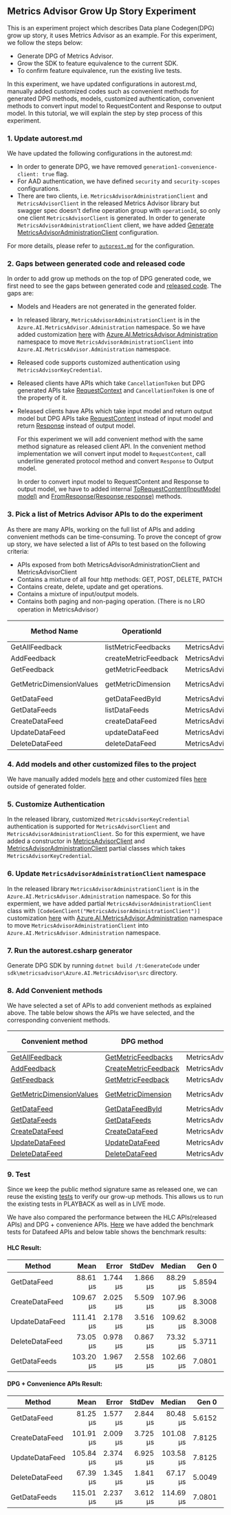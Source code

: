 ## Metrics Advisor Grow Up Story Experiment

This is an experiment project which describes Data plane Codegen(DPG) grow up story, it uses Metrics Advisor as an example. For this experiment, we follow the steps below:
- Generate DPG of Metrics Advisor.
- Grow the SDK to feature equivalence to the current SDK. 
- To confirm feature equivalence, run the existing live tests.

In this experiment, we have updated configurations in autorest.md, manually added customized codes such as convenient methods for generated DPG methods, models, customized authentication, convenient methods to convert input model to RequestContent and Response to output model. In this tutorial, we will explain the step by step process of this experiment.

### 1. Update autorest.md

We have updated the following configurations in the autorest.md:
* In order to generate DPG, we have removed `generation1-convenience-client: true` flag.
* For AAD authentication, we have defined `security` and `security-scopes` configurations.
* There are two clients, i.e. `MetricsAdvisorAdministrationClient` and `MetricsAdvisorClient` in the released Metrics Advisor library but swagger spec doesn't define operation group with `operationId`, so only one client `MetricsAdvisorClient` is generated. In order to generate `MetricsAdvisorAdministrationClient` client, we have added [Generate MetricsAdvisorAdministrationClient](https://github.com/ShivangiReja/azure-sdk-for-net/blob/MetricsAdvisor-Experiment/sdk/metricsadvisor/Azure.AI.MetricsAdvisor/src/autorest.md#generate-metricsadvisoradministrationclient) configuration.

For more details, please refer to [`autorest.md`](https://github.com/ShivangiReja/azure-sdk-for-net/blob/MetricsAdvisor-Experiment/sdk/metricsadvisor/Azure.AI.MetricsAdvisor/src/autorest.md) for the configuration.

### 2. Gaps between generated code and released code

In order to add grow up methods on the top of DPG generated code, we first need to see the gaps between generated code and [released code](https://github.com/Azure/azure-sdk-for-net/tree/main/sdk/metricsadvisor/Azure.AI.MetricsAdvisor/src). The gaps are:

* Models and Headers are not generated in the generated folder.
* In released library, `MetricsAdvisorAdministrationClient` is in the `Azure.AI.MetricsAdvisor.Administration` namespace. So we have added customization [here](https://github.com/ShivangiReja/azure-sdk-for-net/blob/MetricsAdvisor-Experiment/sdk/metricsadvisor/Azure.AI.MetricsAdvisor/src/MetricsAdvisorAdministrationClient.cs#L20) with [Azure.AI.MetricsAdvisor.Administration](https://github.com/ShivangiReja/azure-sdk-for-net/blob/MetricsAdvisor-Experiment/sdk/metricsadvisor/Azure.AI.MetricsAdvisor/src/MetricsAdvisorAdministrationClient.cs#L12) namespace to move `MetricsAdvisorAdministrationClient` into `Azure.AI.MetricsAdvisor.Administration` namespace.
* Released code supports customized authentication using `MetricsAdvisorKeyCredential`.
* Released clients have APIs which take `CancellationToken` but DPG generated APIs take [RequestContext](https://github.com/Azure/azure-sdk-for-net/blob/main/sdk/core/Azure.Core/src/RequestContext.cs#L15) and `CancellationToken` is one of the property of it.
* Released clients have APIs which take input model and return output model but DPG APIs take [RequestContent](https://github.com/Azure/azure-sdk-for-net/blob/main/sdk/core/Azure.Core/src/RequestContent.cs#L18) instead of input model and return [Response](https://github.com/Azure/azure-sdk-for-net/blob/main/sdk/core/Azure.Core/src/Response.cs) instead of output model.

  For this experiment we will add convenient method with the same method signature as released client API. In the convenient method implementation we will convert input model to `RequestContent`, call underline generated protocol method and convert `Response` to Output model.

  In order to convert input model to RequestContent and Response to output model, we have to added internal [ToRequestContent(InputModel model)](https://github.com/ShivangiReja/azure-sdk-for-net/blob/MetricsAdvisor-Experiment/sdk/metricsadvisor/Azure.AI.MetricsAdvisor/src/Models/DataFeedDetail.Serialization.cs#L493) and [FromResponse(Response response)](https://github.com/ShivangiReja/azure-sdk-for-net/blob/MetricsAdvisor-Experiment/sdk/metricsadvisor/Azure.AI.MetricsAdvisor/src/Models/DataFeedDetail.Serialization.cs#L487) methods.


### 3. Pick a list of Metrics Advisor APIs to do the experiment

As there are many APIs, working on the full list of APIs and adding convenient methods can be time-consuming. To prove the concept of grow up story, we have selected a list of APIs to test based on the following criteria:

* APIs exposed from both MetricsAdvisorAdministrationClient and MetricsAdvisorClient
* Contains a mixture of all four http methods:  GET, POST, DELETE, PATCH
* Contains create, delete, update and get operations.
* Contains a mixture of input/output models.
* Contains both paging and non-paging operation. (There is no LRO operation in MetricsAdvisor）


| Method Name                                     | OperationId                                   | Client                                 | HTTP Method | Return type| Parameters
|-----------------------------------------|-----------------------------------------|-----------------------------------------|-------------------------------------------------------------------------------|--------------|--------------|
| GetAllFeedback | listMetricFeedbacks | MetricsAdvisorClient               | POST   | `Pageable<MetricFeedback>`    | `string`, `GetAllFeedbackOptions`|
| AddFeedback | createMetricFeedback | MetricsAdvisorClient               | POST   | `<Response<MetricFeedback>`    | `MetricFeedback` |
| GetFeedback | getMetricFeedback | MetricsAdvisorClient               | GET   | `Response<MetricFeedback>`    | `string` |
| GetMetricDimensionValues | getMetricDimension       | MetricsAdvisorClient               | POST    | `Pageable<string>`   | `string`, `string`, `GetMetricDimensionValuesOptions`|
| GetDataFeed   | getDataFeedById     | MetricsAdvisorAdministrationClient       | GET  | `Response<DataFeed>`         | `string` |
| GetDataFeeds | listDataFeeds     | MetricsAdvisorAdministrationClient              | GET  | `Pageable<DataFeed>`   | `GetDataFeedsOptions` |
| CreateDataFeed | createDataFeed     | MetricsAdvisorAdministrationClient          | POST | `Response<DataFeed>`   | `DataFeed` |
| UpdateDataFeed | updateDataFeed     | MetricsAdvisorAdministrationClient        | PATCH   | `Response<DataFeed>`  | `DataFeed` |
| DeleteDataFeed | deleteDataFeed     | MetricsAdvisorAdministrationClient         | DELETE    | `Response`  |    `string` |

### 4. Add models and other customized files to the project

We have manually added models [here](https://github.com/ShivangiReja/azure-sdk-for-net/tree/MetricsAdvisor-Experiment/sdk/metricsadvisor/Azure.AI.MetricsAdvisor/src/Models) and other customized files [here](https://github.com/ShivangiReja/azure-sdk-for-net/tree/MetricsAdvisor-Experiment/sdk/metricsadvisor/Azure.AI.MetricsAdvisor/src) outside of generated folder.

### 5. Customize Authentication

In the released library, customized `MetricsAdvisorKeyCredential` authentication is supported for `MetricsAdvisorClient` and `MetricsAdvisorAdministrationClient`. So for this expermient, we have added a constructor in [MetricsAdvisorClient](https://github.com/ShivangiReja/azure-sdk-for-net/blob/MetricsAdvisor-Experiment/sdk/metricsadvisor/Azure.AI.MetricsAdvisor/src/MetricsAdvisorClient.cs#L36) and [MetricsAdvisorAdministrationClient](https://github.com/ShivangiReja/azure-sdk-for-net/blob/MetricsAdvisor-Experiment/sdk/metricsadvisor/Azure.AI.MetricsAdvisor/src/MetricsAdvisorAdministrationClient.cs#L41) partial classes which takes  `MetricsAdvisorKeyCredential`.

### 6. Update `MetricsAdvisorAdministrationClient` namespace

In the released library `MetricsAdvisorAdministrationClient` is in the `Azure.AI.MetricsAdvisor.Administration` namespace. So for this expermient, we have added partial `MetricsAdvisorAdministrationClient` class with `[CodeGenClient("MetricsAdvisorAdministrationClient")]` customization [here](https://github.com/ShivangiReja/azure-sdk-for-net/blob/MetricsAdvisor-Experiment/sdk/metricsadvisor/Azure.AI.MetricsAdvisor/src/MetricsAdvisorAdministrationClient.cs#L20) with [Azure.AI.MetricsAdvisor.Administration](https://github.com/ShivangiReja/azure-sdk-for-net/blob/MetricsAdvisor-Experiment/sdk/metricsadvisor/Azure.AI.MetricsAdvisor/src/MetricsAdvisorAdministrationClient.cs#L12) namespace to move `MetricsAdvisorAdministrationClient` into `Azure.AI.MetricsAdvisor.Administration` namespace.

### 7. Run the autorest.csharp generator

Generate DPG SDK by running `dotnet build /t:GenerateCode` under `sdk\metricsadvisor\Azure.AI.MetricsAdvisor\src` directory.

### 8. Add Convenient methods

We have selected a set of APIs to add convenient methods as explained above. The table below shows the APIs we have selected, and the corresponding convenient methods.

| Convenient method                                     | DPG method                                   | Client                                 | HTTP Method | Return type| Parameters
|-----------------------------------------|-----------------------------------------|-----------------------------------------|-------------------------------------------------------------------------------|--------------|--------------|
| [GetAllFeedback](https://github.com/ShivangiReja/azure-sdk-for-net/blob/MetricsAdvisor-Experiment/sdk/metricsadvisor/Azure.AI.MetricsAdvisor/src/MetricsAdvisorClient.cs#L138-L208) | [GetMetricFeedbacks](https://github.com/ShivangiReja/azure-sdk-for-net/blob/MetricsAdvisor-Experiment/sdk/metricsadvisor/Azure.AI.MetricsAdvisor/src/Generated/MetricsAdvisorClient.cs#L1577-L1667) | MetricsAdvisorClient               | POST   | `Pageable<MetricFeedback>`    | `string`, `GetAllFeedbackOptions`|
| [AddFeedback](https://github.com/ShivangiReja/azure-sdk-for-net/blob/MetricsAdvisor-Experiment/sdk/metricsadvisor/Azure.AI.MetricsAdvisor/src/MetricsAdvisorClient.cs#L220-L302) | [CreateMetricFeedback](https://github.com/ShivangiReja/azure-sdk-for-net/blob/MetricsAdvisor-Experiment/sdk/metricsadvisor/Azure.AI.MetricsAdvisor/src/Generated/MetricsAdvisorClient.cs#L448-L507) | MetricsAdvisorClient               | POST   | `<Response<MetricFeedback>`    | `MetricFeedback` |
| [GetFeedback](https://github.com/ShivangiReja/azure-sdk-for-net/blob/MetricsAdvisor-Experiment/sdk/metricsadvisor/Azure.AI.MetricsAdvisor/src/MetricsAdvisorClient.cs#L314-L370) | [GetMetricFeedback](https://github.com/ShivangiReja/azure-sdk-for-net/blob/MetricsAdvisor-Experiment/sdk/metricsadvisor/Azure.AI.MetricsAdvisor/src/Generated/MetricsAdvisorClient.cs#L367-L421) | MetricsAdvisorClient               | GET   | `Response<MetricFeedback>`    | `string` |
| [GetMetricDimensionValues](https://github.com/ShivangiReja/azure-sdk-for-net/blob/MetricsAdvisor-Experiment/sdk/metricsadvisor/Azure.AI.MetricsAdvisor/src/MetricsAdvisorClient.cs#L71-L121) | [GetMetricDimension](https://github.com/ShivangiReja/azure-sdk-for-net/blob/MetricsAdvisor-Experiment/sdk/metricsadvisor/Azure.AI.MetricsAdvisor/src/Generated/MetricsAdvisorClient.cs#L1811-L1885)       | MetricsAdvisorClient               | POST    | `Pageable<string>`   | `string`, `string`, `GetMetricDimensionValuesOptions`|
| [GetDataFeed](https://github.com/ShivangiReja/azure-sdk-for-net/blob/MetricsAdvisor-Experiment/sdk/metricsadvisor/Azure.AI.MetricsAdvisor/src/MetricsAdvisorAdministrationClient.cs#L78-L135)   | [GetDataFeedById](https://github.com/ShivangiReja/azure-sdk-for-net/blob/MetricsAdvisor-Experiment/sdk/metricsadvisor/Azure.AI.MetricsAdvisor/src/Generated/MetricsAdvisorAdministrationClient.cs#L1842-L1930)     | MetricsAdvisorAdministrationClient       | GET  | `Response<DataFeed>`         | `string` |
| [GetDataFeeds](https://github.com/ShivangiReja/azure-sdk-for-net/blob/MetricsAdvisor-Experiment/sdk/metricsadvisor/Azure.AI.MetricsAdvisor/src/MetricsAdvisorAdministrationClient.cs#L144-L191) | [GetDataFeeds](https://github.com/ShivangiReja/azure-sdk-for-net/blob/MetricsAdvisor-Experiment/sdk/metricsadvisor/Azure.AI.MetricsAdvisor/src/MetricsAdvisorAdministrationClient.cs#L263-L343)     | MetricsAdvisorAdministrationClient              | GET  | `Pageable<DataFeed>`   | `GetDataFeedsOptions` |
| [CreateDataFeed](https://github.com/ShivangiReja/azure-sdk-for-net/blob/MetricsAdvisor-Experiment/sdk/metricsadvisor/Azure.AI.MetricsAdvisor/src/MetricsAdvisorAdministrationClient.cs#L356-L420) | [CreateDataFeed](https://github.com/ShivangiReja/azure-sdk-for-net/blob/MetricsAdvisor-Experiment/sdk/metricsadvisor/Azure.AI.MetricsAdvisor/src/Generated/MetricsAdvisorAdministrationClient.cs#L1689-L1782)     | MetricsAdvisorAdministrationClient          | POST | `Response<DataFeed>`   | `DataFeed` |
| [UpdateDataFeed](https://github.com/ShivangiReja/azure-sdk-for-net/blob/MetricsAdvisor-Experiment/sdk/metricsadvisor/Azure.AI.MetricsAdvisor/src/MetricsAdvisorAdministrationClient.cs#L433-L486) | [UpdateDataFeed](https://github.com/ShivangiReja/azure-sdk-for-net/blob/MetricsAdvisor-Experiment/sdk/metricsadvisor/Azure.AI.MetricsAdvisor/src/Generated/MetricsAdvisorAdministrationClient.cs#L2018-L2138)     | MetricsAdvisorAdministrationClient        | PATCH   | `Response<DataFeed>`  | `DataFeed` |
| [DeleteDataFeed](https://github.com/ShivangiReja/azure-sdk-for-net/blob/MetricsAdvisor-Experiment/sdk/metricsadvisor/Azure.AI.MetricsAdvisor/src/MetricsAdvisorAdministrationClient.cs#L498-L528) | [DeleteDataFeed](https://github.com/ShivangiReja/azure-sdk-for-net/blob/MetricsAdvisor-Experiment/sdk/metricsadvisor/Azure.AI.MetricsAdvisor/src/Generated/MetricsAdvisorAdministrationClient.cs#L2152-L2194)     | MetricsAdvisorAdministrationClient         | DELETE    | `Response`  |    `string` |


### 9. Test

Since we keep the public method signature same as released one, we can reuse the existing [tests](https://github.com/ShivangiReja/azure-sdk-for-net/tree/MetricsAdvisor-Experiment/sdk/metricsadvisor/Azure.AI.MetricsAdvisor/tests) to verify our grow-up methods. This allows us to run the existing tests in PLAYBACK as well as in LIVE mode.

We have also compared the performance between the HLC APIs(released APIs) and DPG + convenience APIs. [Here](https://github.com/ShivangiReja/azure-sdk-for-net/tree/MetricsAdvisor-Experiment/sdk/metricsadvisor/Azure.AI.MetricsAdvisor/perf/Azure.AI.MetricsAdvisor.Perf.Benchmark.Tests/BenchmarkTests.cs) we have added the benchmark tests for Datafeed APIs and below table shows the benchmark results:

#### HLC Result:

|         Method |      Mean |    Error |   StdDev |    Median |  Gen 0 | Allocated |
|--------------- |----------:|---------:|---------:|----------:|-------:|----------:|
|    GetDataFeed |  88.61 μs | 1.744 μs | 1.866 μs |  88.29 μs | 5.8594 |     24 KB |
| CreateDataFeed | 109.67 μs | 2.025 μs | 5.509 μs | 107.96 μs | 8.3008 |     34 KB |
| UpdateDataFeed | 111.41 μs | 2.178 μs | 3.516 μs | 109.62 μs | 8.3008 |     34 KB |
| DeleteDataFeed |  73.05 μs | 0.978 μs | 0.867 μs |  73.32 μs | 5.3711 |     22 KB |
|   GetDataFeeds | 103.20 μs | 1.967 μs | 2.558 μs | 102.66 μs | 7.0801 |     30 KB |


#### DPG + Convenience APIs Result:

|         Method |      Mean |    Error |   StdDev |    Median |  Gen 0 | Allocated |
|--------------- |----------:|---------:|---------:|----------:|-------:|----------:|
|    GetDataFeed |  81.25 μs | 1.577 μs | 2.844 μs |  80.48 μs | 5.6152 |     23 KB |
| CreateDataFeed | 101.91 μs | 2.009 μs | 3.725 μs | 101.08 μs | 7.8125 |     33 KB |
| UpdateDataFeed | 105.84 μs | 2.374 μs | 6.925 μs | 103.58 μs | 7.8125 |     33 KB |
| DeleteDataFeed |  67.39 μs | 1.345 μs | 1.841 μs |  67.17 μs | 5.0049 |     21 KB |
|   GetDataFeeds | 115.01 μs | 2.237 μs | 3.612 μs | 114.69 μs | 7.0801 |     29 KB |
